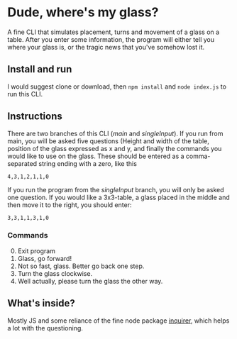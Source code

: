 # Dude, where's my glass?

A fine CLI that simulates placement, turns and movement of a glass on a table. After you enter some information, the program will either tell you where your glass is, or the tragic news that you've somehow lost it.

## Install and run

I would suggest clone or download, then `npm install` and `node index.js` to run this CLI.

## Instructions

There are two branches of this CLI (_main_ and _singleInput_).
If you run from main, you will be asked five questions (Height and width of the table, position of the glass expressed as x and y, and finally the commands you would like to use on the glass. These should be entered as a comma-separated string ending with a zero, like this

`4,3,1,2,1,1,0`

If you run the program from the _singleInput_ branch, you will only be asked one question. If you would like a 3x3-table, a glass placed in the middle and then move it to the right, you should enter:

`3,3,1,1,3,1,0`

### Commands

0. Exit program
1. Glass, go forward!
2. Not so fast, glass. Better go back one step.
3. Turn the glass clockwise.
4. Well actually, please turn the glass the other way.

## What's inside?

Mostly JS and some reliance of the fine node package [inquirer](https://www.npmjs.com/package/inquirer), which helps a lot with the questioning.
